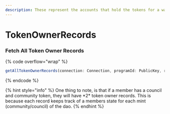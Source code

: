 ```yaml
---
description: These represent the accounts that hold the tokens for a wallet
---
```


# TokenOwnerRecords

### Fetch All Token Owner Records

{% code overflow="wrap" %}
```typescript
getAllTokenOwnerRecords(connection: Connection, programId: PublicKey, realmPk: PublicKey): Promise<ProgramAccount<TokenOwnerRecord>[]>
```
{% endcode %}

{% hint style="info" %}
One thing to note, is that if a member has a council and community token, they will have \*2\* token owner records. This is because each record keeps track of a members state for each mint (community/council) of the dao.&#x20;
{% endhint %}
